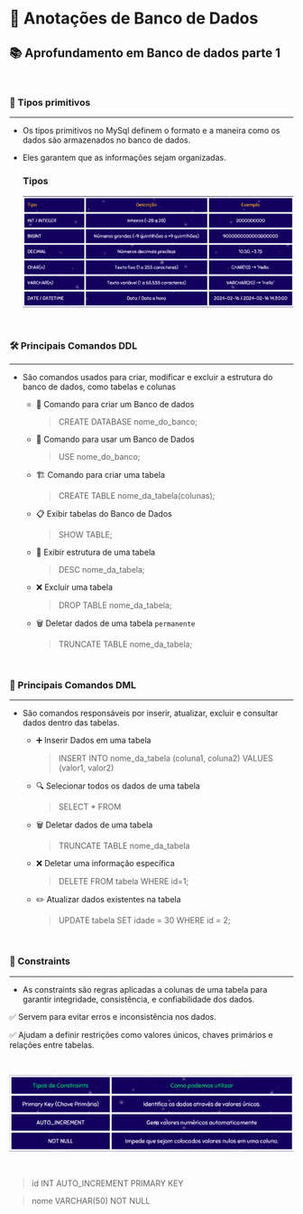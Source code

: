 # 📌 Anotações de Banco de Dados

## 📚 Aprofundamento em Banco de dados parte 1 

<br> 

### 🔹 Tipos primitivos
---
- Os tipos primitivos no MySql definem o formato e a maneira como os dados são armazenados no banco de dados. 

- Eles garantem que as informações sejam organizadas.

    ### Tipos
    !['Tipos Primitivos'](imgs/tipoPrimitivos.png)

<br> 

### 🛠️ Principais Comandos DDL 
---

- São comandos usados para criar, modificar e excluir a estrutura do banco de dados, como tabelas e colunas

    - 📂 Comando para criar um Banco de dados
        > CREATE DATABASE nome_do_banco;

    - 📌 Comando para usar um Banco de Dados
        > USE nome_do_banco;

    - 🏗️ Comando para criar uma tabela 
        > CREATE TABLE nome_da_tabela(colunas);

    - 📋 Exibir tabelas do Banco de Dados
        > SHOW TABLE;

    - 🧐 Exibir estrutura de uma tabela 
        > DESC nome_da_tabela;

    - ❌ Excluir uma tabela
        > DROP TABLE nome_da_tabela;

    - 🗑️ Deletar dados de uma tabela `permanente`  
        > TRUNCATE TABLE nome_da_tabela;

<br> 

### 🔹 Principais Comandos DML
---

- São comandos responsáveis por inserir, atualizar, excluir e consultar dados dentro das tabelas.

    - ➕ Inserir Dados em uma tabela
        > INSERT INTO nome_da_tabela (coluna1, coluna2) VALUES (valor1, valor2)

    - 🔍 Selecionar todos os dados de uma tabela
        > SELECT * FROM 

    - 🗑️ Deletar dados de uma tabela 
        > TRUNCATE TABLE nome_da_tabela

    - ❌ Deletar uma informação específica 
        > DELETE FROM tabela WHERE id=1;

    - ✏️ Atualizar dados existentes na tabela 
        > UPDATE tabela SET idade = 30 WHERE id = 2;

<br> 

### 🔐 Constraints
---

- As constraints são regras aplicadas a colunas de uma tabela para garantir integridade, consistência, e confiabilidade dos dados.

✅ Servem para evitar erros e inconsistência nos dados.

✅ Ajudam a definir restrições como valores únicos, chaves primários e relações entre tabelas.

<br> 

!['Tipos de constraints'](imgs/constraints.png)

<br>

> id INT AUTO_INCREMENT PRIMARY KEY

> nome VARCHAR(50) NOT NULL
